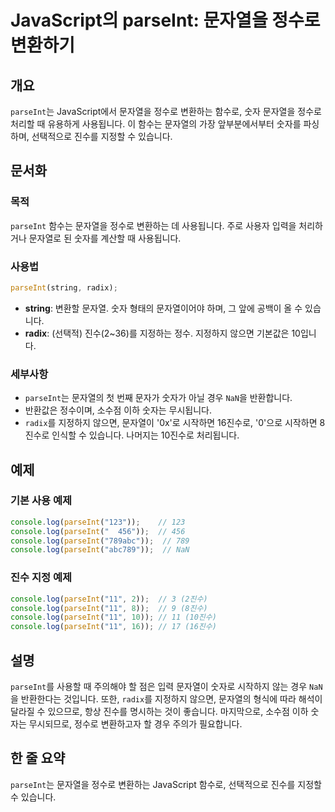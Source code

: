 <!--
Meta Description: # JavaScript의 parseInt: 문자열을 정수로 변환하기 ## 개요 `parseInt`는 JavaScript에서 문자열을 정수로 변환하는 함수로, 숫자 문자열을 정수로 처리할 때 유용하게 사용됩니다. 이 함수는 문자열의 가장 앞부분에서부터 숫자를 파싱하며, ...
Meta Keywords: parseint, console, log, 정수로, 문자열을
-->

# JavaScript의 parseInt: 문자열을 정수로 변환하기

## 개요
`parseInt`는 JavaScript에서 문자열을 정수로 변환하는 함수로, 숫자 문자열을 정수로 처리할 때 유용하게 사용됩니다. 이 함수는 문자열의 가장 앞부분에서부터 숫자를 파싱하며, 선택적으로 진수를 지정할 수 있습니다.

## 문서화
### 목적
`parseInt` 함수는 문자열을 정수로 변환하는 데 사용됩니다. 주로 사용자 입력을 처리하거나 문자열로 된 숫자를 계산할 때 사용됩니다.

### 사용법
```javascript
parseInt(string, radix);
```

- **string**: 변환할 문자열. 숫자 형태의 문자열이어야 하며, 그 앞에 공백이 올 수 있습니다.
- **radix**: (선택적) 진수(2~36)를 지정하는 정수. 지정하지 않으면 기본값은 10입니다.

### 세부사항
- `parseInt`는 문자열의 첫 번째 문자가 숫자가 아닐 경우 `NaN`을 반환합니다.
- 반환값은 정수이며, 소수점 이하 숫자는 무시됩니다.
- `radix`를 지정하지 않으면, 문자열이 '0x'로 시작하면 16진수로, '0'으로 시작하면 8진수로 인식할 수 있습니다. 나머지는 10진수로 처리됩니다.

## 예제
### 기본 사용 예제
```javascript
console.log(parseInt("123"));    // 123
console.log(parseInt("  456"));  // 456
console.log(parseInt("789abc"));  // 789
console.log(parseInt("abc789"));  // NaN
```

### 진수 지정 예제
```javascript
console.log(parseInt("11", 2));  // 3 (2진수)
console.log(parseInt("11", 8));  // 9 (8진수)
console.log(parseInt("11", 10)); // 11 (10진수)
console.log(parseInt("11", 16)); // 17 (16진수)
```

## 설명
`parseInt`를 사용할 때 주의해야 할 점은 입력 문자열이 숫자로 시작하지 않는 경우 `NaN`을 반환한다는 것입니다. 또한, `radix`를 지정하지 않으면, 문자열의 형식에 따라 해석이 달라질 수 있으므로, 항상 진수를 명시하는 것이 좋습니다. 마지막으로, 소수점 이하 숫자는 무시되므로, 정수로 변환하고자 할 경우 주의가 필요합니다.

## 한 줄 요약
`parseInt`는 문자열을 정수로 변환하는 JavaScript 함수로, 선택적으로 진수를 지정할 수 있습니다.